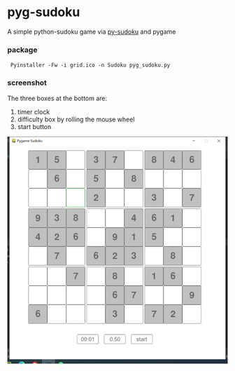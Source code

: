 # pyg-sudoku

A simple python-sudoku game via [py-sudoku](https://github.com/jeffsieu/py-sudoku) and pygame

### package
```shell
 Pyinstaller -Fw -i grid.ico -n Sudoku pyg_sudoku.py
```

### screenshot

The three boxes at the bottom are:

1. timer clock
2. difficulty box by rolling the mouse wheel
3. start button

![screen](./screen.png)
